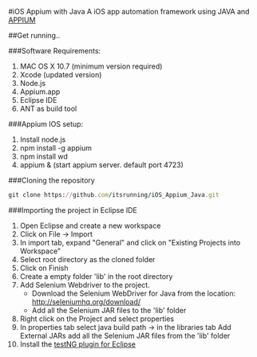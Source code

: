 #iOS Appium with Java
A iOS app automation framework using JAVA and [APPIUM](http://appium.io/)


##Get running..

###Software Requirements:

1. MAC OS X 10.7 (minimum version required)
2. Xcode (updated version)
3. Node.js
4. Appium.app
5. Eclipse IDE
6. ANT as build tool

###Appium IOS setup:

1. Install node.js
2. npm install -g appium
3. npm install wd
4. appium & (start appium server. default port 4723)

###Cloning the repository
```ruby
git clone https://github.com/itsrunning/iOS_Appium_Java.git
```

###Importing the project in Eclipse IDE
1. Open Eclipse and create a new workspace
2. Click on File -> Import
3. In import tab, expand "General" and click on "Existing Projects into Workspace"
4. Select root directory as the cloned folder
5. Click on Finish
6. Create a empty folder 'lib' in the root directory
7. Add Selenium Webdriver to the project.
   * Download the Selenium WebDriver for Java from the location: http://seleniumhq.org/download/
   * Add all the Selenium JAR files to the 'lib' folder
8. Right click on the Project and select properties 
9. In properties tab select java build path -> in the libraries tab Add External JARs add all the Selenium JAR files from the 'lib' folder
10. Install the [testNG plugin for Eclipse](http://testng.org/doc/eclipse.html#eclipse-installation)
